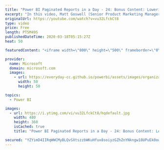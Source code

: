 ```yaml
---
title: "Power BI Paginated Reports in a Day - 24: Bonus Content: Lowering the Barrier to Entry"
excerpt: "In this video, Matt Goswell (Senior Product Marketing Manager) and Paginated Report Bear discuss lowering the barrier to entry for modern analytics and enterprise reporting.  The Power BI Paginated Reports in a Day online course aims to empower you as a report author with the technical knowledge required"
originalUrl: https://youtube.com/watch?v=vu32LfckCt8
type: video
price: Free
length: PT5M49S
publishedDateTime: 2020-03-18T05:15:27Z
heat: 50

featuredContent: "<iframe width=\"800\" height=\"500\" frameborder=\"0\" src=\"https://www.youtube.com/embed/vu32LfckCt8\" allow=\"accelerometer; autoplay; encrypted-media; gyroscope; picture-in-picture\" allowfullscreen></iframe>"

provider:
  name: Microsoft
  domain: microsoft.com
  images:
    - url: https://everyday-cc.github.io/powerbi/assets/images/organizations/microsoft.com-50x50.jpg
      width: 50
      height: 50

topics:
  - Power BI

images:
  - url: https://i.ytimg.com/vi/vu32LfckCt8/hqdefault.jpg
    width: 480
    height: 360
    isCached: true
    title: "Power BI Paginated Reports in a Day - 24: Bonus Content: Lowering the Barrier to Entry"

secured: "YZYimD4IIRqWWCMyBLQvSXtszzbWKuHfux8soiyzGZhZnYNkngw18UPuEk0owwWtZx66cAtH7AGVk9oCU6dDvFaVRfn/iMLwHr6PMsM2Tvhr5XbLZKiHuVZvId3rEwc1f/n8oVO+qvr0zmsYnEc/PV0HbqHPp33NTStyK5EAGlJqPiKYktur81opUoXANWiwO5WXYqhorfuP2/y0Yznb+RYbNbY9Z4y0Agrisf0rV4Vmgo4Bl1goWmMchO2UkYIi0zGN1/KRqAne1MeouMjDfV4LenTKB1dTedhWVX3jwX2TO9pGaYfIKfOdh8+za+uJIq8rb9lp6jszxpsyYOYzSej290q2RPU2rMz3tOyDUadZM1WmxOnQr1oZdhdGTUIM4cosjxpLHWO7LEqurP1PlejVY4oj2Z5A/kPTvMaajLg=;4b9JPv6UZ/0r5mhvCuUUJw=="
---
```


